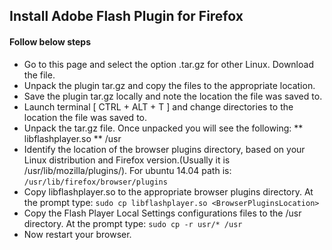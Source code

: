 ## Install Adobe Flash Plugin for Firefox

#### Follow below steps
* Go to this page and select the option .tar.gz for other Linux. Download the file.
* Unpack the plugin tar.gz and copy the files to the appropriate location.
* Save the plugin tar.gz locally and note the location the file was saved to.
* Launch terminal [ CTRL + ALT + T ] and change directories to the location the file was saved to.
* Unpack the tar.gz file. Once unpacked you will see the following:
	** libflashplayer.so
	** /usr
* Identify the location of the browser plugins directory, based on your Linux distribution and Firefox version.(Usually it is /usr/lib/mozilla/plugins/). For ubuntu 14.04 path is: `/usr/lib/firefox/browser/plugins`
* Copy libflashplayer.so to the appropriate browser plugins directory. At the prompt type: `sudo cp libflashplayer.so <BrowserPluginsLocation>`
* Copy the Flash Player Local Settings configurations files to the /usr directory. At the prompt type: `sudo cp -r usr/* /usr`
* Now restart your browser.

